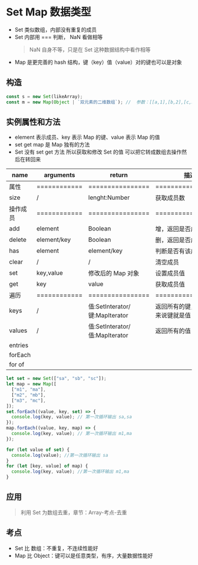 <!--
 * @Author: 鱼小柔
 * @Date: 2020-11-07 18:17:26
 * @LastEditors: your name
 * @LastEditTime: 2021-03-28 11:12:05
 * @Description: file content
-->

# Set Map 数据类型

- Set 类似数组，内部没有重复的成员
- Set 内部用 === 判断， NaN 看做相等
  > NaN 自身不等，只是在 Set 这种数据结构中看作相等
- Map 是更完善的 hash 结构，键（key）值（value）对的键也可以是对象

## 构造

```js
const s = new Set(likeArray);
const m = new Map(Object | `双元素的二维数组`); //  参数：[[a,1],[b,2],[c,3]] 映射结果： a=>1 b=>2 c=>3
```

## 实例属性和方法

- element 表示成员、key 表示 Map 的键、value 表示 Map 的值
- set get map 是 Map 独有的方法
- Set 没有 set get 方法 所以获取和修改 Set 的值 可以把它转成数组去操作然后在转回来

| name     | arguments    | return                         | 描述                                |
| -------- | ------------ | ------------------------------ | ----------------------------------- |
| 属性     | ============ | ================               | ==================                  |
| size     | /            | lenght:Number                  | 获取成员数                          |
| 操作成员 | ============ | ================               | ==================                  |
| add      | element      | Boolean                        | 增，返回是否成功                    |
| delete   | element/key  | Boolean                        | 删，返回是否成功                    |
| has      | element      | element/key                    | 判断是否有该成员                    |
| clear    | /            | /                              | 清空成员                            |
| set      | key,value    | 修改后的 Map 对象              | 设置成员值                          |
| get      | key          | value                          | 获取成员值                          |
| 遍历     | ============ | ================               | ==================                  |
| keys     | /            | 值:SetInterator/键:MapIterator | 返回所有的键，对于 Set 来说键就是值 |
| values   | /            | 值:SetInterator/值:MapIterator | 返回所有的值                        |
| entries  |              |                                |                                     |
| forEach  |              |                                |                                     |
| for of   |              |                                |                                     |

```js
let set = new Set(["sa", "sb", "sc"]);
let map = new Map([
  ["m1", "ma"],
  ["m2", "mb"],
  ["m3", "mc"],
]);
set.forEach((value, key, set) => {
  console.log(key, value); // 第一次循环输出 sa,sa
});
map.forEach((value, key, map) => {
  console.log(key, value); // 第一次循环输出 m1,ma
});

for (let value of set) {
  console.log(value); //第一次循环输出 sa
}
for (let [key, value] of map) {
  console.log(key, value); //第一次循环输出 m1,ma
}
```

## 应用

> 利用 Set 为数组去重，章节：Array-考点-去重

## 考点
- Set 比 数组：不重复，不连续性能好
- Map 比 Object：键可以是任意类型，有序，大量数据性能好
